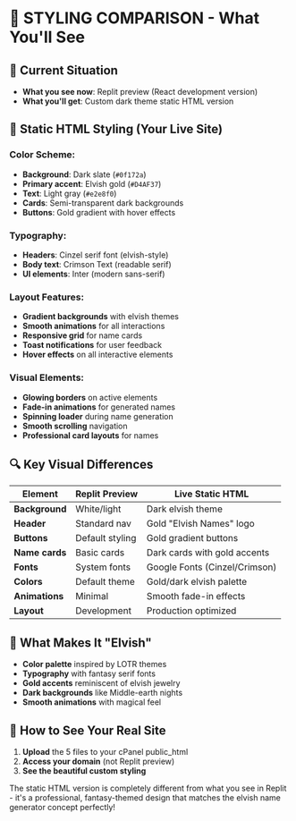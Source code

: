 # 🎨 **STYLING COMPARISON - What You'll See**

## 🔄 **Current Situation**
- **What you see now**: Replit preview (React development version)
- **What you'll get**: Custom dark theme static HTML version

## 🎨 **Static HTML Styling (Your Live Site)**

### **Color Scheme:**
- **Background**: Dark slate (`#0f172a`)
- **Primary accent**: Elvish gold (`#D4AF37`)
- **Text**: Light gray (`#e2e8f0`)
- **Cards**: Semi-transparent dark backgrounds
- **Buttons**: Gold gradient with hover effects

### **Typography:**
- **Headers**: Cinzel serif font (elvish-style)
- **Body text**: Crimson Text (readable serif)
- **UI elements**: Inter (modern sans-serif)

### **Layout Features:**
- **Gradient backgrounds** with elvish themes
- **Smooth animations** for all interactions
- **Responsive grid** for name cards
- **Toast notifications** for user feedback
- **Hover effects** on all interactive elements

### **Visual Elements:**
- **Glowing borders** on active elements
- **Fade-in animations** for generated names
- **Spinning loader** during name generation
- **Smooth scrolling** navigation
- **Professional card layouts** for names

## 🔍 **Key Visual Differences**

| Element | Replit Preview | Live Static HTML |
|---------|---------------|------------------|
| **Background** | White/light | Dark elvish theme |
| **Header** | Standard nav | Gold "Elvish Names" logo |
| **Buttons** | Default styling | Gold gradient buttons |
| **Name cards** | Basic cards | Dark cards with gold accents |
| **Fonts** | System fonts | Google Fonts (Cinzel/Crimson) |
| **Colors** | Default theme | Gold/dark elvish palette |
| **Animations** | Minimal | Smooth fade-in effects |
| **Layout** | Development | Production optimized |

## 🎯 **What Makes It "Elvish"**
- **Color palette** inspired by LOTR themes
- **Typography** with fantasy serif fonts
- **Gold accents** reminiscent of elvish jewelry
- **Dark backgrounds** like Middle-earth nights
- **Smooth animations** with magical feel

## 🚀 **How to See Your Real Site**
1. **Upload** the 5 files to your cPanel public_html
2. **Access your domain** (not Replit preview)
3. **See the beautiful custom styling**

The static HTML version is completely different from what you see in Replit - it's a professional, fantasy-themed design that matches the elvish name generator concept perfectly!